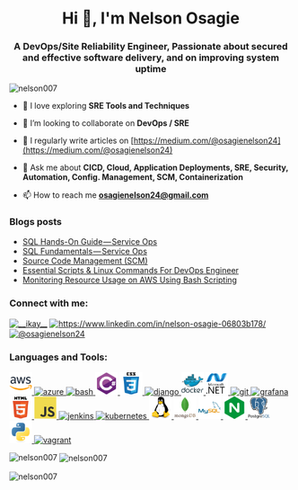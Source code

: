 <h1 align="center">Hi 👋, I'm Nelson Osagie</h1>
<h3 align="center">A DevOps/Site Reliability Engineer, Passionate about secured and effective software delivery, and on improving system uptime</h3>

<p align="left"> <img src="https://komarev.com/ghpvc/?username=nelson007&label=Profile%20views&color=0e75b6&style=flat" alt="nelson007" /> </p>

- 🌱 I love exploring **SRE Tools and Techniques**

- 👯 I’m looking to collaborate on **DevOps / SRE**

- 📝 I regularly write articles on [https://medium.com/@osagienelson24](https://medium.com/@osagienelson24)

- 💬 Ask me about **CICD, Cloud, Application Deployments, SRE, Security, Automation, Config. Management, SCM, Containerization**

- 📫 How to reach me **osagienelson24@gmail.com**

### Blogs posts
<!-- BLOG-POST-LIST:START -->
- [SQL Hands-On Guide — Service Ops](https://medium.com/@osagienelson24/sql-hands-on-guide-service-ops-7e54d8d29345?source=rss-4a502434a1ac------2)
- [SQL Fundamentals — Service Ops](https://medium.com/@osagienelson24/sql-fundamentals-service-ops-8c5945770d66?source=rss-4a502434a1ac------2)
- [Source Code Management &lpar;SCM&rpar;](https://medium.com/@osagienelson24/source-code-management-scm-e26df986fab0?source=rss-4a502434a1ac------2)
- [Essential Scripts &amp; Linux Commands For DevOps Engineer](https://medium.com/@osagienelson24/essential-scripts-for-devops-engineer-86ddc27b5c1d?source=rss-4a502434a1ac------2)
- [Monitoring Resource Usage on AWS Using Bash Scripting](https://medium.com/@osagienelson24/monitoring-resource-usage-on-aws-using-bash-scripting-4238f72b3f57?source=rss-4a502434a1ac------2)
<!-- BLOG-POST-LIST:END -->

<h3 align="left">Connect with me:</h3>
<p align="left">
<a href="https://twitter.com/__ikay__" target="blank"><img align="center" src="https://raw.githubusercontent.com/rahuldkjain/github-profile-readme-generator/master/src/images/icons/Social/twitter.svg" alt="__ikay__" height="30" width="40" /></a>
<a href="https://linkedin.com/in/https://www.linkedin.com/in/nelson-osagie-06803b178/" target="blank"><img align="center" src="https://raw.githubusercontent.com/rahuldkjain/github-profile-readme-generator/master/src/images/icons/Social/linked-in-alt.svg" alt="https://www.linkedin.com/in/nelson-osagie-06803b178/" height="30" width="40" /></a>
<a href="https://medium.com/@osagienelson24" target="blank"><img align="center" src="https://raw.githubusercontent.com/rahuldkjain/github-profile-readme-generator/master/src/images/icons/Social/medium.svg" alt="@osagienelson24" height="30" width="40" /></a>
</p>

<h3 align="left">Languages and Tools:</h3>
<p align="left"> <a href="https://aws.amazon.com" target="_blank" rel="noreferrer"> <img src="https://raw.githubusercontent.com/devicons/devicon/master/icons/amazonwebservices/amazonwebservices-original-wordmark.svg" alt="aws" width="40" height="40"/> </a> <a href="https://azure.microsoft.com/en-in/" target="_blank" rel="noreferrer"> <img src="https://www.vectorlogo.zone/logos/microsoft_azure/microsoft_azure-icon.svg" alt="azure" width="40" height="40"/> </a> <a href="https://www.gnu.org/software/bash/" target="_blank" rel="noreferrer"> <img src="https://www.vectorlogo.zone/logos/gnu_bash/gnu_bash-icon.svg" alt="bash" width="40" height="40"/> </a> <a href="https://www.w3schools.com/cs/" target="_blank" rel="noreferrer"> <img src="https://raw.githubusercontent.com/devicons/devicon/master/icons/csharp/csharp-original.svg" alt="csharp" width="40" height="40"/> </a> <a href="https://www.w3schools.com/css/" target="_blank" rel="noreferrer"> <img src="https://raw.githubusercontent.com/devicons/devicon/master/icons/css3/css3-original-wordmark.svg" alt="css3" width="40" height="40"/> </a> <a href="https://www.djangoproject.com/" target="_blank" rel="noreferrer"> <img src="https://cdn.worldvectorlogo.com/logos/django.svg" alt="django" width="40" height="40"/> </a> <a href="https://www.docker.com/" target="_blank" rel="noreferrer"> <img src="https://raw.githubusercontent.com/devicons/devicon/master/icons/docker/docker-original-wordmark.svg" alt="docker" width="40" height="40"/> </a> <a href="https://dotnet.microsoft.com/" target="_blank" rel="noreferrer"> <img src="https://raw.githubusercontent.com/devicons/devicon/master/icons/dot-net/dot-net-original-wordmark.svg" alt="dotnet" width="40" height="40"/> </a> <a href="https://git-scm.com/" target="_blank" rel="noreferrer"> <img src="https://www.vectorlogo.zone/logos/git-scm/git-scm-icon.svg" alt="git" width="40" height="40"/> </a> <a href="https://grafana.com" target="_blank" rel="noreferrer"> <img src="https://www.vectorlogo.zone/logos/grafana/grafana-icon.svg" alt="grafana" width="40" height="40"/> </a> <a href="https://www.w3.org/html/" target="_blank" rel="noreferrer"> <img src="https://raw.githubusercontent.com/devicons/devicon/master/icons/html5/html5-original-wordmark.svg" alt="html5" width="40" height="40"/> </a> <a href="https://developer.mozilla.org/en-US/docs/Web/JavaScript" target="_blank" rel="noreferrer"> <img src="https://raw.githubusercontent.com/devicons/devicon/master/icons/javascript/javascript-original.svg" alt="javascript" width="40" height="40"/> </a> <a href="https://www.jenkins.io" target="_blank" rel="noreferrer"> <img src="https://www.vectorlogo.zone/logos/jenkins/jenkins-icon.svg" alt="jenkins" width="40" height="40"/> </a> <a href="https://kubernetes.io" target="_blank" rel="noreferrer"> <img src="https://www.vectorlogo.zone/logos/kubernetes/kubernetes-icon.svg" alt="kubernetes" width="40" height="40"/> </a> <a href="https://www.linux.org/" target="_blank" rel="noreferrer"> <img src="https://raw.githubusercontent.com/devicons/devicon/master/icons/linux/linux-original.svg" alt="linux" width="40" height="40"/> </a> <a href="https://www.mongodb.com/" target="_blank" rel="noreferrer"> <img src="https://raw.githubusercontent.com/devicons/devicon/master/icons/mongodb/mongodb-original-wordmark.svg" alt="mongodb" width="40" height="40"/> </a> <a href="https://www.mysql.com/" target="_blank" rel="noreferrer"> <img src="https://raw.githubusercontent.com/devicons/devicon/master/icons/mysql/mysql-original-wordmark.svg" alt="mysql" width="40" height="40"/> </a> <a href="https://www.nginx.com" target="_blank" rel="noreferrer"> <img src="https://raw.githubusercontent.com/devicons/devicon/master/icons/nginx/nginx-original.svg" alt="nginx" width="40" height="40"/> </a> <a href="https://www.postgresql.org" target="_blank" rel="noreferrer"> <img src="https://raw.githubusercontent.com/devicons/devicon/master/icons/postgresql/postgresql-original-wordmark.svg" alt="postgresql" width="40" height="40"/> </a> <a href="https://www.python.org" target="_blank" rel="noreferrer"> <img src="https://raw.githubusercontent.com/devicons/devicon/master/icons/python/python-original.svg" alt="python" width="40" height="40"/> </a> <a href="https://www.vagrantup.com/" target="_blank" rel="noreferrer"> <img src="https://www.vectorlogo.zone/logos/vagrantup/vagrantup-icon.svg" alt="vagrant" width="40" height="40"/> </a> </p>

<p><img align="left" src="https://github-readme-stats.vercel.app/api/top-langs?username=nelson007&show_icons=true&locale=en&layout=compact" alt="nelson007" /></p>

<p>&nbsp;<img align="center" src="https://github-readme-stats.vercel.app/api?username=nelson007&show_icons=true&locale=en" alt="nelson007" /></p>

<p><img align="center" src="https://github-readme-streak-stats.herokuapp.com/?user=nelson007&" alt="nelson007" /></p>


